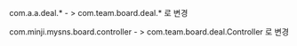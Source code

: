 

com.a.a.deal.*  - > com.team.board.deal.* 로 변경

com.minji.mysns.board.controller - > com.team.board.deal.Controller 로 변경

